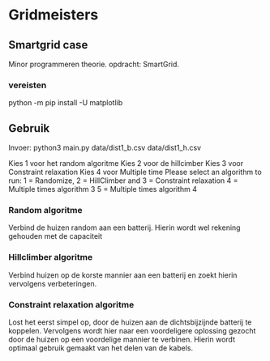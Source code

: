 # Gridmeisters

## Smartgrid case
Minor programmeren theorie. opdracht: SmartGrid.

### vereisten

python -m pip install -U matplotlib

## Gebruik

Invoer: python3 main.py data/dist1_b.csv data/dist1_h.csv

Kies 1 voor het random algoritme
Kies 2 voor de hillcimber
Kies 3 voor Constraint relaxation
Kies 4 voor Multiple time
Please select an algorithm to run: 1 = Randomize, 2 = HillClimber and 3 = Constraint relaxation 4 = Multiple times algorithm 3 5 = Multiple times algorithm 4

### Random algoritme
Verbind de huizen random aan een batterij. Hierin wordt wel rekening gehouden met de capaciteit

### Hillclimber algoritme
Verbind huizen op de korste mannier aan een batterij en zoekt hierin vervolgens verbeteringen. 

### Constraint relaxation algoritme
Lost het eerst simpel op, door de huizen aan de dichtsbijzijnde batterij te koppelen. Vervolgens wordt hier naar een voordeligere oplossing gezocht door de huizen op een voordelige mannier te verbinen. Hierin wordt optimaal gebruik gemaakt van het delen van de kabels.